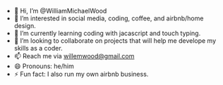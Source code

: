 - 👋 Hi, I’m @WilliamMichaelWood
- 👀 I’m interested in social media, coding, coffee, and airbnb/home design. 
- 🌱 I’m currently learning coding with jacascript and touch typing.
- 💞️ I’m looking to collaborate on projects that will help me develope my skills as a coder.
- 📫 Reach me via willemwood@gmail.com
- 😄 Pronouns: he/him
- ⚡ Fun fact: I also run my own airbnb business.

<!---
WilliamMichaelWood/WilliamMichaelWood is a ✨ special ✨ repository because its `README.md` (this file) appears on your GitHub profile.
You can click the Preview link to take a look at your changes.
--->
